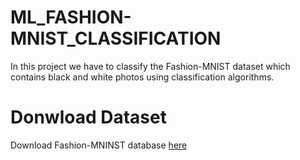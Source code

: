 # ML_FASHION-MNIST_CLASSIFICATION
In this project we have to classify the Fashion-MNIST dataset which contains black and white photos using classification algorithms.

# Donwload Dataset
Download Fashion-MNINST database [here](https://www.tensorflow.org/tutorials/keras/classification)

